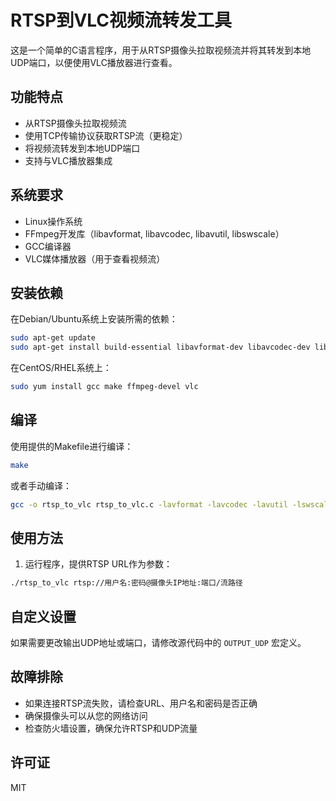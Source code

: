 # RTSP到VLC视频流转发工具

这是一个简单的C语言程序，用于从RTSP摄像头拉取视频流并将其转发到本地UDP端口，以便使用VLC播放器进行查看。

## 功能特点

- 从RTSP摄像头拉取视频流
- 使用TCP传输协议获取RTSP流（更稳定）
- 将视频流转发到本地UDP端口
- 支持与VLC播放器集成

## 系统要求

- Linux操作系统
- FFmpeg开发库（libavformat, libavcodec, libavutil, libswscale）
- GCC编译器
- VLC媒体播放器（用于查看视频流）

## 安装依赖

在Debian/Ubuntu系统上安装所需的依赖：

```bash
sudo apt-get update
sudo apt-get install build-essential libavformat-dev libavcodec-dev libavutil-dev libswscale-dev vlc
```

在CentOS/RHEL系统上：

```bash
sudo yum install gcc make ffmpeg-devel vlc
```

## 编译

使用提供的Makefile进行编译：

```bash
make
```

或者手动编译：

```bash
gcc -o rtsp_to_vlc rtsp_to_vlc.c -lavformat -lavcodec -lavutil -lswscale
```

## 使用方法

1. 运行程序，提供RTSP URL作为参数：

```bash
./rtsp_to_vlc rtsp://用户名:密码@摄像头IP地址:端口/流路径
```


## 自定义设置

如果需要更改输出UDP地址或端口，请修改源代码中的 `OUTPUT_UDP` 宏定义。

## 故障排除

- 如果连接RTSP流失败，请检查URL、用户名和密码是否正确
- 确保摄像头可以从您的网络访问
- 检查防火墙设置，确保允许RTSP和UDP流量

## 许可证

MIT


